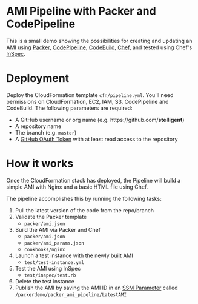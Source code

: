 # AMI Pipeline with Packer and CodePipeline
This is a small demo showing the possibilities for creating and updating an AMI using [Packer](https://www.packer.io/), [CodePipeline](https://aws.amazon.com/codepipeline/), [CodeBuild](https://aws.amazon.com/codebuild/), [Chef](https://www.chef.io), and tested using Chef's [InSpec](https://www.chef.io/inspec/).

# Deployment
Deploy the CloudFormation template `cfn/pipeline.yml`. You'll need permissions on CloudFormation, EC2, IAM, S3, CodePipeline and CodeBuild. The following parameters are required:

* A GitHub username or org name (e.g. ht<span>tps://github</span>.com/**stelligent**)
* A repository name
* The branch (e.g. `master`) 
* A [GitHub OAuth Token](https://help.github.com/articles/creating-a-personal-access-token-for-the-command-line/) with at least read access to the repository

# How it works
Once the CloudFormation stack has deployed, the Pipeline will build a simple AMI with Nginx and a basic HTML file using Chef.

The pipeline accomplishes this by running the following tasks:

1. Pull the latest version of the code from the repo/branch
2. Validate the Packer template
    * `packer/ami.json`
3. Build the AMI via Packer and Chef
    * `packer/ami.json`
    * `packer/ami_params.json`
    * `cookbooks/nginx`
4. Launch a test instance with the newly built AMI 
    * `test/test-instance.yml`
5. Test the AMI using InSpec
    * `test/inspec/test.rb`
6. Delete the test instance
7. Publish the AMI by saving the AMI ID in an [SSM Parameter](https://docs.aws.amazon.com/systems-manager/latest/userguide/systems-manager-paramstore.html) called `/packerdemo/packer_ami_pipeline/LatestAMI`
